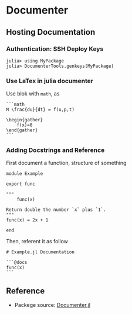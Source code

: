 # Documenter

## Hosting Documentation

### Authentication: SSH Deploy Keys
```
julia> using MyPackage
julia> DocumenterTools.genkeys(MyPackage)
```

### Use LaTex in julia documenter
Use blok with `math`, as
````
```math
M \frac{du}{dt} = f(u,p,t)

\begin{gather}
    f(x)=0
\end{gather}
```
````

### Adding Docstrings and Reference

First document a function, structure of something

```
module Example

export func

"""
    func(x)

Return double the number `x` plus `1`.
"""
func(x) = 2x + 1

end
```

Then, referent it as follow

````
# Example.jl Documentation

```@docs
func(x)
```
````

## Reference

- Packege source: [Documenter.jl](https://documenter.juliadocs.org/stable/)